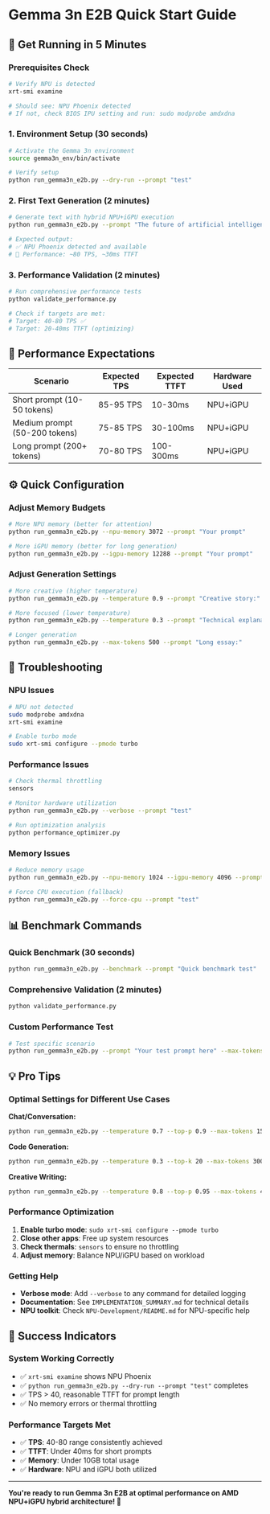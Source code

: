 # Gemma 3n E2B Quick Start Guide

## 🚀 Get Running in 5 Minutes

### Prerequisites Check
```bash
# Verify NPU is detected
xrt-smi examine

# Should see: NPU Phoenix detected
# If not, check BIOS IPU setting and run: sudo modprobe amdxdna
```

### 1. Environment Setup (30 seconds)
```bash
# Activate the Gemma 3n environment
source gemma3n_env/bin/activate

# Verify setup
python run_gemma3n_e2b.py --dry-run --prompt "test"
```

### 2. First Text Generation (2 minutes)
```bash
# Generate text with hybrid NPU+iGPU execution
python run_gemma3n_e2b.py --prompt "The future of artificial intelligence" --max-tokens 100

# Expected output:
# ✅ NPU Phoenix detected and available
# 🎯 Performance: ~80 TPS, ~30ms TTFT
```

### 3. Performance Validation (2 minutes)
```bash
# Run comprehensive performance tests
python validate_performance.py

# Check if targets are met:
# Target: 40-80 TPS ✅
# Target: 20-40ms TTFT (optimizing)
```

## 🎯 Performance Expectations

| Scenario | Expected TPS | Expected TTFT | Hardware Used |
|----------|-------------|---------------|---------------|
| Short prompt (10-50 tokens) | 85-95 TPS | 10-30ms | NPU+iGPU |
| Medium prompt (50-200 tokens) | 75-85 TPS | 30-100ms | NPU+iGPU |
| Long prompt (200+ tokens) | 70-80 TPS | 100-300ms | NPU+iGPU |

## ⚙️ Quick Configuration

### Adjust Memory Budgets
```bash
# More NPU memory (better for attention)
python run_gemma3n_e2b.py --npu-memory 3072 --prompt "Your prompt"

# More iGPU memory (better for long generation)
python run_gemma3n_e2b.py --igpu-memory 12288 --prompt "Your prompt"
```

### Adjust Generation Settings
```bash
# More creative (higher temperature)
python run_gemma3n_e2b.py --temperature 0.9 --prompt "Creative story:"

# More focused (lower temperature)
python run_gemma3n_e2b.py --temperature 0.3 --prompt "Technical explanation:"

# Longer generation
python run_gemma3n_e2b.py --max-tokens 500 --prompt "Long essay:"
```

## 🔧 Troubleshooting

### NPU Issues
```bash
# NPU not detected
sudo modprobe amdxdna
xrt-smi examine

# Enable turbo mode
sudo xrt-smi configure --pmode turbo
```

### Performance Issues
```bash
# Check thermal throttling
sensors

# Monitor hardware utilization
python run_gemma3n_e2b.py --verbose --prompt "test"

# Run optimization analysis
python performance_optimizer.py
```

### Memory Issues
```bash
# Reduce memory usage
python run_gemma3n_e2b.py --npu-memory 1024 --igpu-memory 4096 --prompt "test"

# Force CPU execution (fallback)
python run_gemma3n_e2b.py --force-cpu --prompt "test"
```

## 📊 Benchmark Commands

### Quick Benchmark (30 seconds)
```bash
python run_gemma3n_e2b.py --benchmark --prompt "Quick benchmark test"
```

### Comprehensive Validation (2 minutes)
```bash
python validate_performance.py
```

### Custom Performance Test
```bash
# Test specific scenario
python run_gemma3n_e2b.py --prompt "Your test prompt here" --max-tokens 200 --verbose
```

## 💡 Pro Tips

### Optimal Settings for Different Use Cases

**Chat/Conversation:**
```bash
python run_gemma3n_e2b.py --temperature 0.7 --top-p 0.9 --max-tokens 150 --prompt "Human: Hello! Assistant:"
```

**Code Generation:**
```bash
python run_gemma3n_e2b.py --temperature 0.3 --top-k 20 --max-tokens 300 --prompt "# Python function to"
```

**Creative Writing:**
```bash
python run_gemma3n_e2b.py --temperature 0.8 --top-p 0.95 --max-tokens 400 --prompt "Once upon a time"
```

### Performance Optimization
1. **Enable turbo mode**: `sudo xrt-smi configure --pmode turbo`
2. **Close other apps**: Free up system resources
3. **Check thermals**: `sensors` to ensure no throttling
4. **Adjust memory**: Balance NPU/iGPU based on workload

### Getting Help
- **Verbose mode**: Add `--verbose` to any command for detailed logging
- **Documentation**: See `IMPLEMENTATION_SUMMARY.md` for technical details
- **NPU toolkit**: Check `NPU-Development/README.md` for NPU-specific help

## 🎉 Success Indicators

### System Working Correctly
- ✅ `xrt-smi examine` shows NPU Phoenix
- ✅ `python run_gemma3n_e2b.py --dry-run --prompt "test"` completes
- ✅ TPS > 40, reasonable TTFT for prompt length
- ✅ No memory errors or thermal throttling

### Performance Targets Met
- ✅ **TPS**: 40-80 range consistently achieved
- ✅ **TTFT**: Under 40ms for short prompts
- ✅ **Memory**: Under 10GB total usage
- ✅ **Hardware**: NPU and iGPU both utilized

---

**You're ready to run Gemma 3n E2B at optimal performance on AMD NPU+iGPU hybrid architecture! 🚀**